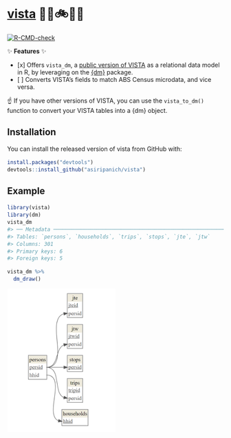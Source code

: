 
<!-- README.md is generated from README.Rmd. Please edit that file -->

# [vista](https://github.com/asiripanich/vista) 🚶‍♀️🚲🚗🚌

<!-- badges: start -->

[![R-CMD-check](https://github.com/asiripanich/vista/workflows/R-CMD-check/badge.svg)](https://github.com/asiripanich/vista/actions)
<!-- badges: end -->

✨ **Features** ✨

  - \[x\] Offers `vista_dm`, a [public version of
    VISTA](https://transport.vic.gov.au/about/data-and-research/vista/vista-data-and-publications)
    as a relational data model in R, by leveraging on the
    [{dm}](https://cynkra.github.io/dm/) package.
  - \[ \] Converts VISTA’s fields to match ABS Census microdata, and
    vice versa.

☝️ If you have other versions of VISTA, you can use the `vista_to_dm()`
function to convert your VISTA tables into a {dm} object.

## Installation

You can install the released version of vista from GitHub with:

``` r
install.packages("devtools")
devtools::install_github("asiripanich/vista")
```

## Example

``` r
library(vista)
library(dm)
vista_dm
#> ── Metadata ─────────────────────────────────────────────────────────────────────────────────────────────────────────────────────────────────────────────────────────────────────
#> Tables: `persons`, `households`, `trips`, `stops`, `jte`, `jtw`
#> Columns: 301
#> Primary keys: 6
#> Foreign keys: 5
```

``` r
vista_dm %>%
  dm_draw()
```

<img src="man/figures/README-vista-dm-draw.png" width="50%" />
